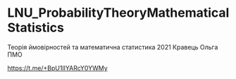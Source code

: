 # LNU_ProbabilityTheoryMathematicalStatistics
Теорія ймовірностей та математична статистика 2021 Кравець Ольга ПМО

https://t.me/+BpU1lIYARcY0YWMy
